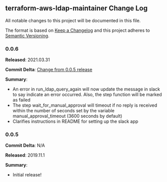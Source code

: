 ## terraform-aws-ldap-maintainer Change Log

All notable changes to this project will be documented in this file.

The format is based on [Keep a Changelog](http://keepachangelog.com/) and this project adheres to [Semantic Versioning](http://semver.org/).

### 0.0.6

**Released**: 2021.03.31

**Commit Delta**: [Change from 0.0.5 release](https://github.com/MetroStar/terraform-aws-ldap-maintainer/compare/0.0.5...0.0.6)

**Summary**:

*   An error in run_ldap_query_again will now update the message in slack to say
    indicate an error occurred. Also, the step function will be marked as failed
*   The step wait_for_manual_approval will timeout if no reply is received within
    the number of seconds set by the variable manual_approval_timeout (3600 seconds
    by default)
*   Clarifies instructions in README for setting up the slack app

### 0.0.5

**Commit Delta**: N/A

**Released**: 2019.11.1

**Summary**:

*   Initial release!
